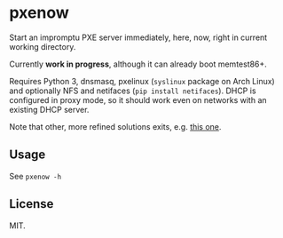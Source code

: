 # pxenow

Start an impromptu PXE server immediately, here, now, right in current working directory.

Currently **work in progress**, although it can already boot memtest86+.

Requires Python 3, dnsmasq, pxelinux (`syslinux` package on Arch Linux) and optionally NFS and netifaces (`pip install netifaces`).
DHCP is configured in proxy mode, so it should work even on networks with an existing DHCP server.

Note that other, more refined solutions exits, e.g. [this one](https://github.com/piffall/PXESetupWizard).

## Usage

See `pxenow -h`

## License

MIT.
